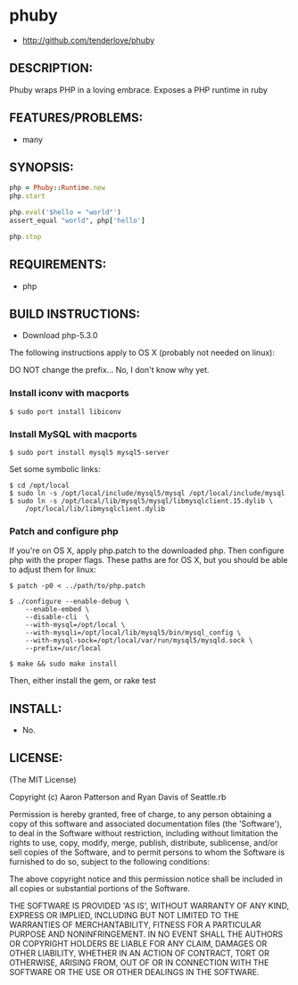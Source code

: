 # phuby

* http://github.com/tenderlove/phuby

## DESCRIPTION:

Phuby wraps PHP in a loving embrace.  Exposes a PHP runtime in ruby

## FEATURES/PROBLEMS:

* many

## SYNOPSIS:

```ruby
php = Phuby::Runtime.new
php.start

php.eval('$hello = "world"')
assert_equal "world", php['hello']

php.stop
```

## REQUIREMENTS:

* php

## BUILD INSTRUCTIONS:

* Download php-5.3.0

The following instructions apply to OS X (probably not needed on linux):

DO NOT change the prefix... No, I don't know why yet.

### Install iconv with macports

```
$ sudo port install libiconv
```

### Install MySQL with macports

```
$ sudo port install mysql5 mysql5-server
```

Set some symbolic links:

```
$ cd /opt/local
$ sudo ln -s /opt/local/include/mysql5/mysql /opt/local/include/mysql
$ sudo ln -s /opt/local/lib/mysql5/mysql/libmysqlclient.15.dylib \
    /opt/local/lib/libmysqlclient.dylib
```

### Patch and configure php

If you're on OS X, apply php.patch to the downloaded php.  Then configure
php with the proper flags.  These paths are for OS X, but you should be able
to adjust them for linux:

```
$ patch -p0 < ../path/to/php.patch

$ ./configure --enable-debug \
    --enable-embed \
    --disable-cli  \
    --with-mysql=/opt/local \
    --with-mysqli=/opt/local/lib/mysql5/bin/mysql_config \
    --with-mysql-sock=/opt/local/var/run/mysql5/mysqld.sock \
    --prefix=/usr/local

$ make && sudo make install
```

Then, either install the gem, or rake test

## INSTALL:

* No.

## LICENSE:

(The MIT License)

Copyright (c) Aaron Patterson and Ryan Davis of Seattle.rb

Permission is hereby granted, free of charge, to any person obtaining
a copy of this software and associated documentation files (the
'Software'), to deal in the Software without restriction, including
without limitation the rights to use, copy, modify, merge, publish,
distribute, sublicense, and/or sell copies of the Software, and to
permit persons to whom the Software is furnished to do so, subject to
the following conditions:

The above copyright notice and this permission notice shall be
included in all copies or substantial portions of the Software.

THE SOFTWARE IS PROVIDED 'AS IS', WITHOUT WARRANTY OF ANY KIND,
EXPRESS OR IMPLIED, INCLUDING BUT NOT LIMITED TO THE WARRANTIES OF
MERCHANTABILITY, FITNESS FOR A PARTICULAR PURPOSE AND NONINFRINGEMENT.
IN NO EVENT SHALL THE AUTHORS OR COPYRIGHT HOLDERS BE LIABLE FOR ANY
CLAIM, DAMAGES OR OTHER LIABILITY, WHETHER IN AN ACTION OF CONTRACT,
TORT OR OTHERWISE, ARISING FROM, OUT OF OR IN CONNECTION WITH THE
SOFTWARE OR THE USE OR OTHER DEALINGS IN THE SOFTWARE.

